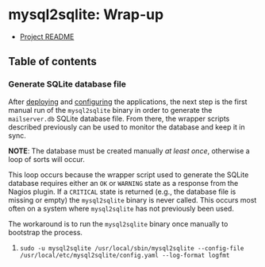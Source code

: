 <!-- omit in toc -->
# mysql2sqlite: Wrap-up

- [Project README](../README.md)

<!-- omit in toc -->
## Table of contents

### Generate SQLite database file

After [deploying](deploy.md) and [configuring](configure.md) the applications,
the next step is the first manual run of the `mysql2sqlite` binary in order to
generate the `mailserver.db` SQLite database file. From there, the wrapper
scripts described previously can be used to monitor the database and keep it
in sync.

**NOTE**: The database must be created manually *at least once*, otherwise a
loop of sorts will occur.

This loop occurs because the wrapper script used to generate the SQLite
database requires either an `OK` or `WARNING` state as a response from the
Nagios plugin. If a `CRITICAL` state is returned (e.g., the database file is
missing or empty) the `mysql2sqlite` binary is never called. This occurs most
often on a system where `mysql2sqlite` has not previously been used.

The workaround is to run the `mysql2sqlite` binary once manually to bootstrap
the process.

1. `sudo -u mysql2sqlite /usr/local/sbin/mysql2sqlite --config-file
   /usr/local/etc/mysql2sqlite/config.yaml --log-format logfmt`
